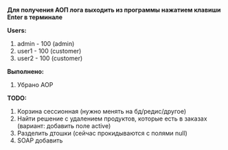 **Для получения АОП лога выходить из программы нажатием клавиши Enter в терминале**

**Users:**
1) admin - 100 (admin)
2) user1 - 100 (customer)
3) user2 - 100 (customer)

**Выполнено:**
1) Убрано AOP

**TODO:**
1) Корзина сессионная (нужно менять на бд/редис/другое)
2) Найти решение с удалением продуктов, которые есть в заказах (вариант: добавить поле active)
3) Разделить дтошки (сейчас прокидываются с полями null)
5) SOAP добавить
